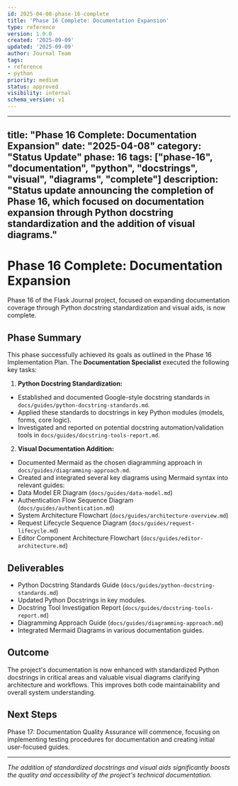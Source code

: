 ```yaml
---
id: 2025-04-08-phase-16-complete
title: 'Phase 16 Complete: Documentation Expansion'
type: reference
version: 1.0.0
created: '2025-09-09'
updated: '2025-09-09'
author: Journal Team
tags:
- reference
- python
priority: medium
status: approved
visibility: internal
schema_version: v1
---
```


***

title: "Phase 16 Complete: Documentation Expansion"
date: "2025-04-08"
category: "Status Update"
phase: 16
tags: \["phase-16", "documentation", "python", "docstrings", "visual", "diagrams", "complete"]
description: "Status update announcing the completion of Phase 16, which focused on documentation expansion through Python docstring standardization and the addition of visual diagrams."
------------------------------------------------------------------------------------------------------------------------------------------------------------------------------------------

# Phase 16 Complete: Documentation Expansion

Phase 16 of the Flask Journal project, focused on expanding documentation coverage through Python docstring standardization and visual aids, is now complete.

## Phase Summary

This phase successfully achieved its goals as outlined in the Phase 16 Implementation Plan. The **Documentation Specialist** executed the following key tasks:

1. **Python Docstring Standardization:**

- Established and documented Google-style docstring standards in `docs/guides/python-docstring-standards.md`.
- Applied these standards to docstrings in key Python modules (models, forms, core logic).
- Investigated and reported on potential docstring automation/validation tools in `docs/guides/docstring-tools-report.md`.

2. **Visual Documentation Addition:**

- Documented Mermaid as the chosen diagramming approach in `docs/guides/diagramming-approach.md`.
- Created and integrated several key diagrams using Mermaid syntax into relevant guides:
- Data Model ER Diagram (`docs/guides/data-model.md`)
- Authentication Flow Sequence Diagram (`docs/guides/authentication.md`)
- System Architecture Flowchart (`docs/guides/architecture-overview.md`)
- Request Lifecycle Sequence Diagram (`docs/guides/request-lifecycle.md`)
- Editor Component Architecture Flowchart (`docs/guides/editor-architecture.md`)

## Deliverables

- Python Docstring Standards Guide (`docs/guides/python-docstring-standards.md`)
- Updated Python Docstrings in key modules.
- Docstring Tool Investigation Report (`docs/guides/docstring-tools-report.md`)
- Diagramming Approach Guide (`docs/guides/diagramming-approach.md`)
- Integrated Mermaid Diagrams in various documentation guides.

## Outcome

The project's documentation is now enhanced with standardized Python docstrings in critical areas and valuable visual diagrams clarifying architecture and workflows. This improves both code maintainability and overall system understanding.

## Next Steps

Phase 17: Documentation Quality Assurance will commence, focusing on implementing testing procedures for documentation and creating initial user-focused guides.

***

*The addition of standardized docstrings and visual aids significantly boosts the quality and accessibility of the project's technical documentation.*
